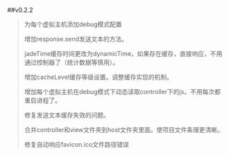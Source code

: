 ##v0.2.2

  >为每个虚拟主机添加debug模式配置
  >
  >增加response.send发送文本的方法。
  >
  >jadeTime缓存时间更改为dynamicTime，如果存在缓存，直接响应，不用通过控制器了（统计数据等慎用）。
  >
  >增加cacheLevel缓存等级设置。调整缓存实现的机制。
  >
  >增加每个虚拟主机在debug模式下动态读取controller下的js。不用每次都重启进程了。
  >
  >修复发送文本缓存失效的问题。
  >
  >合并controller和view文件夹到host文件夹里面。使项目文件条理更清晰。
  >
  >修复自动响应favicon.ico文件路径错误
